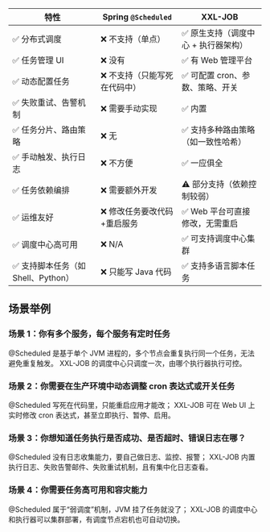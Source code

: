 


| 特性                       | Spring `@Scheduled` | XXL-JOB              |
| ------------------------ | ------------------- | -------------------- |
| ✅ 分布式调度                  | ❌ 不支持（单点）           | ✅ 原生支持（调度中心 + 执行器架构） |
| ✅ 任务管理 UI                | ❌ 没有                | ✅ 有 Web 管理平台         |
| ✅ 动态配置任务                 | ❌ 不支持（只能写死在代码中）     | ✅ 可配置 cron、参数、策略、开关  |
| ✅ 失败重试、告警机制              | ❌ 需要手动实现            | ✅ 内置                 |
| ✅ 任务分片、路由策略              | ❌ 无                 | ✅ 支持多种路由策略（如一致性哈希）   |
| ✅ 手动触发、执行日志              | ❌ 不方便               | ✅ 一应俱全               |
| ✅ 任务依赖编排                 | ❌ 需要额外开发            | ⚠️ 部分支持（依赖控制较弱）      |
| ✅ 运维友好                   | ❌ 修改任务要改代码+重启服务     | ✅ Web 平台可直接修改，无需重启   |
| ✅ 调度中心高可用                | ❌ N/A               | ✅ 可支持调度中心集群          |
| ✅ 支持脚本任务（如 Shell、Python） | ❌ 只能写 Java 代码       | ✅ 支持多语言脚本任务          |


## 场景举例
### 场景 1：你有多个服务，每个服务有定时任务
@Scheduled 是基于单个 JVM 进程的，多个节点会重复执行同一个任务，无法避免重复触发。
XXL-JOB 的调度中心只调度一次，由哪个执行器执行可控。

### 场景 2：你需要在生产环境中动态调整 cron 表达式或开关任务
@Scheduled 写死在代码里，只能重启应用才能改；
XXL-JOB 可在 Web UI 上实时修改 cron 表达式，甚至立即执行、暂停、启用。

### 场景 3：你想知道任务执行是否成功、是否超时、错误日志在哪？
@Scheduled 没有日志收集能力，要自己做日志、监控、报警；
XXL-JOB 内置执行日志、失败告警邮件、失败重试机制，且有集中化日志查看。

### 场景 4：你需要任务高可用和容灾能力
@Scheduled 属于“弱调度”机制，JVM 挂了任务就没了；
XXL-JOB 的调度中心和执行器可以集群部署，有调度节点宕机也可自动切换。
